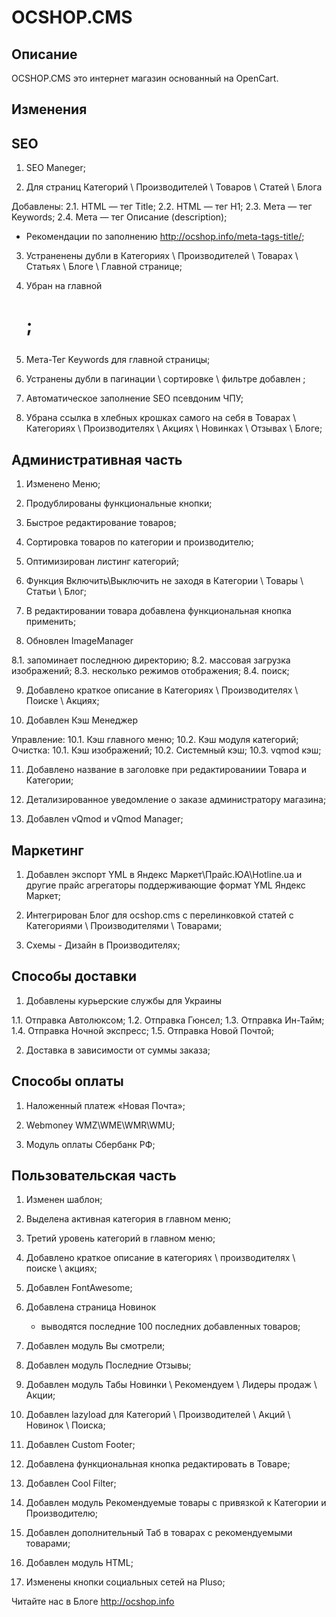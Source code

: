 # OCSHOP.CMS

## Описание

OCSHOP.CMS это интернет магазин основанный на OpenCart.

## Изменения

## SEO

1. SEO Maneger;

2. Для страниц Категорий \ Производителей \ Товаров \ Статей \ Блога
	
Добавлены:
2.1. HTML — тег Title;
2.2. HTML — тег H1;
2.3. Мета — тег Keywords;
2.4. Мета — тег Описание (description);
- Рекомендации по заполнению http://ocshop.info/meta-tags-title/;
	
3. Устраненены дубли в Категориях \ Производителей \ Товарах \ Статьях \ Блоге \ Главной странице;

4. Убран на главной <h1 style= display none>;

5. Мета-Тег Keywords для главной страницы;

6. Устранены дубли в пагинации \ сортировке \ фильтре добавлен <meta name="robots" content="noindex,follow" />;

7. Автоматическое заполнение SEO псевдоним ЧПУ;

8. Убрана ссылка в хлебных крошках самого на себя в Товарах \ Категориях \ Производителях \ Акциях \ Новинках \ Отзывах \ Блоге;

## Административная часть

1. Изменено Меню;

2. Продублированы функциональные кнопки;

3. Быстрое редактирование товаров;

4. Сортировка товаров по категории и производителю;

5. Оптимизирован листинг категорий;

6. Функция Включить\Выключить не заходя в Категории \ Товары \ Статьи \ Блог;

7. В редактировании товара добавлена функциональная кнопка применить;

8. Обновлен ImageManager

8.1. запоминает последнюю директорию;
8.2. массовая загрузка изображений;
8.3. несколько режимов отображения;
8.4. поиск;
	
9. Добавлено краткое описание в Категориях \ Производителях \ Поиске \ Акциях;

10. Добавлен Кэш Менеджер
	
Управление:
10.1. Кэш главного меню;
10.2. Кэш модуля категорий;
Очистка:
10.1. Кэш изображений;
10.2. Системный кэш;
10.3. vqmod кэш;

11. Добавлено название в заголовке при редактированиии Товара и Категории;

12. Детализированное уведомление о заказе администратору магазина;

13. Добавлен vQmod и vQmod Manager;

## Маркетинг

1. Добавлен экспорт YML в Яндекс Маркет\Прайс.ЮА\Hotline.ua и другие прайс агрегаторы поддерживающие формат YML Яндекс Маркет;

2. Интегрирован Блог для ocshop.cms с перелинковкой статей с Категориями \ Производителями \ Товарами;

3. Схемы - Дизайн в Производителях;

## Способы доставки

1. Добавлены курьерские службы для Украины
	
1.1. Отправка Автолюксом;
1.2. Отправка Гюнсел;
1.3. Отправка Ин-Тайм;
1.4. Отправка Ночной экспресс;
1.5. Отправка Новой Почтой;
	
2. Доставка в зависимости от суммы заказа;

## Способы оплаты

1. Наложенный платеж «Новая Почта»;

2. Webmoney WMZ\WME\WMR\WMU;

3. Модуль оплаты Сбербанк РФ;

## Пользовательская часть

1. Изменен шаблон;

2. Выделена активная категория в главном меню;

3. Третий уровень категорий в главном меню;

4. Добавлено краткое описание в категориях \ производителях \ поиске \ акциях;

5. Добавлен FontAwesome;

6. Добавлена страница Новинок
	- выводятся последние 100 последних добавленных товаров;

7. Добавлен модуль Вы смотрели;

8. Добавлен модуль Последние Отзывы;

9. Добавлен модуль Табы Новинки \ Рекомендуем \ Лидеры продаж \ Акции;

10. Добавлен lazyload для Категорий \ Производителей \ Акций \ Новинок \ Поиска;

11. Добавлен Custom Footer;

12. Добавлена функциональная кнопка редактировать в Товаре;

13. Добавлен Cool Filter;

14. Добавлен модуль Рекомендуемые товары с привязкой к Категории и Производителю;

15. Добавлен дополнительный Таб в товарах с рекомендуемыми товарами;

16. Добавлен модуль HTML;

17. Изменены кнопки социальных сетей на Pluso;

Читайте нас в Блоге http://ocshop.info